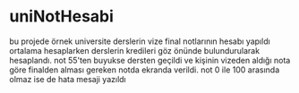 # uniNotHesabi
bu projede örnek universite derslerin vize final notlarının hesabı yapıldı ortalama hesaplarken derslerin kredileri göz önünde bulundurularak hesaplandı. not 55'ten buyukse dersten geçildi ve kişinin vizeden aldığı nota göre finalden alması gereken notda ekranda verildi. not 0 ile 100 arasında olmaz ise de hata mesaji yazıldı

